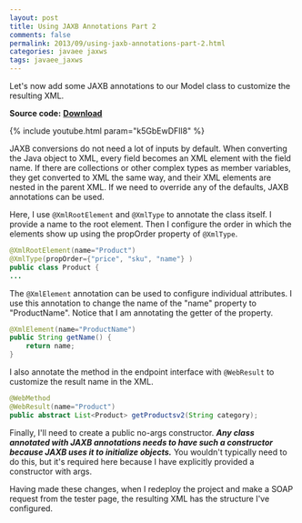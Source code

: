 ```yaml
---           
layout: post
title: Using JAXB Annotations Part 2
comments: false
permalink: 2013/09/using-jaxb-annotations-part-2.html
categories: javaee jaxws
tags: javaee_jaxws
---
```


Let's now add some JAXB annotations to our Model class to customize the resulting XML. 

**Source code:** <a href="https://github.com/koushikkothagal/Testmart/archive/990865dbabbfdeeb5dd0271a6c163a03091a8c2e.zip"> <b>Download</b> </a> 

{% include youtube.html param="k5GbEwDFIl8" %}

JAXB conversions do not need a lot of inputs by default. When converting the Java object to XML, every field becomes an XML element with the field name. If there are collections or other complex types as member variables, they get converted to XML the same way, and their XML elements are nested in the parent XML. If we need to override any of the defaults, JAXB annotations can be used.

Here, I use `@XmlRootElement` and `@XmlType` to annotate the class itself. I provide a name to the root element. Then I configure the order in which the elements show up using the propOrder property of `@XmlType`.

```java
@XmlRootElement(name="Product")
@XmlType(propOrder={"price", "sku", "name"} )
public class Product {
...
```

The `@XmlElement` annotation can be used to configure individual attributes. I use this annotation to change the name of the "name" property to "ProductName". Notice that I am annotating the getter of the property.

```java
@XmlElement(name="ProductName")
public String getName() {
    return name;
}
```

I also annotate the method in the endpoint interface with `@WebResult` to customize the result name in the XML.

```java
@WebMethod
@WebResult(name="Product")
public abstract List<Product> getProductsv2(String category);
```

Finally, I'll need to create a public no-args constructor. ***Any class annotated with JAXB annotations needs to have such a constructor because JAXB uses it to initialize objects.*** You wouldn't typically need to do this, but it's required here because I have explicitly provided a constructor with args. 

Having made these changes, when I redeploy the project and make a SOAP request from the tester page, the resulting XML has the structure I've configured.